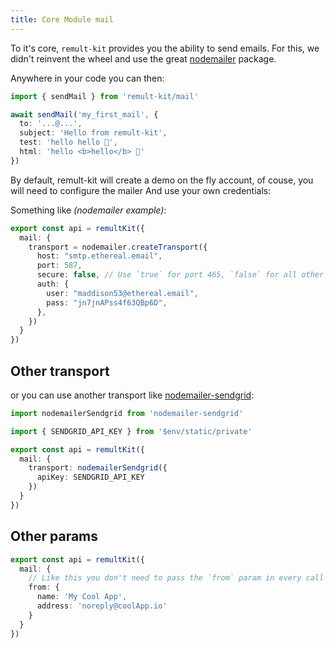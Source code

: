 ```yaml
---
title: Core Module mail
---
```


To it's core, `remult-kit` provides you the ability to send emails. For this, we didn't reinvent the
wheel and use the great [nodemailer](https://nodemailer.com/) package.

Anywhere in your code you can then:

```ts
import { sendMail } from 'remult-kit/mail'

await sendMail('my_first_mail', {
  to: '...@...',
  subject: 'Hello from remult-kit',
  test: 'hello hello 👋',
  html: 'hello <b>hello</b> 👋'
})
```

By default, remult-kit will create a demo on the fly account, of couse, you will need to configure
the mailer And use your own credentials:

Something like _(nodemailer example)_:

```ts
export const api = remultKit({
  mail: {
    transport = nodemailer.createTransport({
      host: "smtp.ethereal.email",
      port: 587,
      secure: false, // Use `true` for port 465, `false` for all other ports
      auth: {
        user: "maddison53@ethereal.email",
        pass: "jn7jnAPss4f63QBp6D",
      },
    })
  }
})
```

## Other transport

or you can use another transport like
[nodemailer-sendgrid](https://www.npmjs.com/package/nodemailer-sendgrid):

```ts
import nodemailerSendgrid from 'nodemailer-sendgrid'

import { SENDGRID_API_KEY } from '$env/static/private'

export const api = remultKit({
  mail: {
    transport: nodemailerSendgrid({
      apiKey: SENDGRID_API_KEY
    })
  }
})
```

## Other params

```ts
export const api = remultKit({
  mail: {
    // Like this you don't need to pass the `from` param in every call
    from: {
      name: 'My Cool App',
      address: 'noreply@coolApp.io'
    }
  }
})
```
